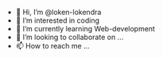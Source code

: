- 👋 Hi, I’m @loken-lokendra
- 👀 I’m interested in coding
- 🌱 I’m currently learning Web-development
- 💞️ I’m looking to collaborate on ...
- 📫 How to reach me ...

<!---
loken-lokendra/loken-lokendra is a ✨ special ✨ repository because its `README.md` (this file) appears on your GitHub profile.
You can click the Preview link to take a look at your changes.
--->
